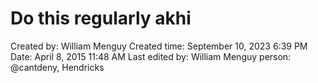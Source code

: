 # Do this regularly akhi

Created by: William Menguy
Created time: September 10, 2023 6:39 PM
Date: April 8, 2015 11:48 AM
Last edited by: William Menguy
person: @cantdeny, Hendricks